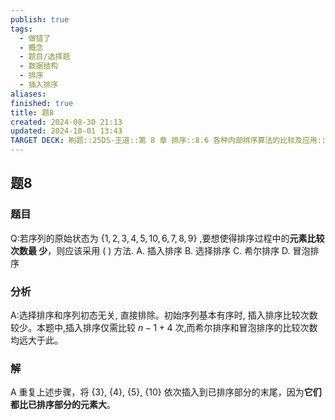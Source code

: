 ```yaml
---
publish: true
tags:
  - 做错了
  - 概念
  - 题目/选择题
  - 数据结构
  - 排序
  - 插入排序
aliases: 
finished: true
title: 题8
created: 2024-08-30 21:13
updated: 2024-10-01 13:43
TARGET DECK: 刷题::25DS-王道::第 8 章 排序::8.6 各种内部排序算法的比较及应用::题8
---
```

## 题8
### 题目
Q:若序列的原始状态为 $\{ 1,2,3,4,5,{10},6,7,8,9\}$ ,要想使得排序过程中的**元素比较次数最 少**，则应该采用 ( ) 方法.
A. 插入排序 
B. 选择排序 
C. 希尔排序 
D. 冒泡排序
### 分析
A:选择排序和序列初态无关, 直接排除。初始序列基本有序时, 插入排序比较次数较少。本题中,插入排序仅需比较 $n - 1 + 4$ 次,而希尔排序和冒泡排序的比较次数均远大于此。
### 解
A
重复上述步骤，将 {3}, {4}, {5}, {10} 依次插入到已排序部分的末尾，因为**它们都比已排序部分的元素大**。


